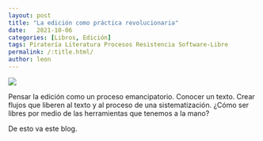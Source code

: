 ```yaml
---
layout: post
title: "La edición como práctica revolucionaria"
date:   2021-10-06
categories: [Libros, Edición]
tags: Piratería Literatura Procesos Resistencia Software-Libre
permalink: /:title.html/
author: leon
---
```


![](http://blog.worldswithoutend.com/wp-content/uploads/2012/09/DRM_short.jpg)

Pensar la edición como un proceso emancipatorio. Conocer un texto. Crear flujos que liberen al texto y al proceso de una sistematización. ¿Cómo ser libres por medio de las herramientas que tenemos a la mano?

De esto va este blog.
